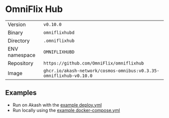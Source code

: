 # OmniFlix Hub

| | |
|---|---|
|Version|`v0.10.0`|
|Binary|`omniflixhubd`|
|Directory|`.omniflixhub`|
|ENV namespace|`OMNIFLIXHUBD`|
|Repository|`https://github.com/OmniFlix/omniflixhub`|
|Image|`ghcr.io/akash-network/cosmos-omnibus:v0.3.35-omniflixhub-v0.10.0`|

## Examples

- Run on Akash with the [example deploy.yml](./deploy.yml)
- Run locally using the [example docker-compose.yml](./docker-compose.yml)
